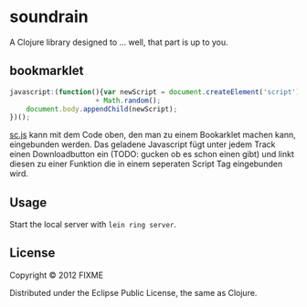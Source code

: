 # soundrain

A Clojure library designed to ... well, that part is up to you.

## bookmarklet

```js
javascript:(function(){var newScript = document.createElement('script');newScript.src ='https://dl.dropbox.com/u/453692/sc.js?dummy='
                     + Math.random();
    document.body.appendChild(newScript);
})();
```
[sc.js](https://dl.dropbox.com/u/453692/sc.js) kann mit dem Code oben, den man zu einem
Bookarklet machen kann, eingebunden werden. Das geladene Javascript fügt unter jedem Track
einen Downloadbutton ein (TODO: gucken ob es schon einen gibt) und linkt diesen zu einer
Funktion die in einem seperaten Script Tag eingebunden wird.


## Usage

Start the local server with `lein ring server`.

## License

Copyright © 2012 FIXME

Distributed under the Eclipse Public License, the same as Clojure.
